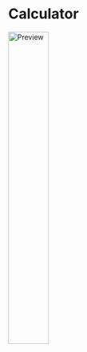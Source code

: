 # Calculator
<p align="left">
  <img src="https://i.imgur.com/vjRMzEl.png" alt="Preview" width="40%"/>
</p>
